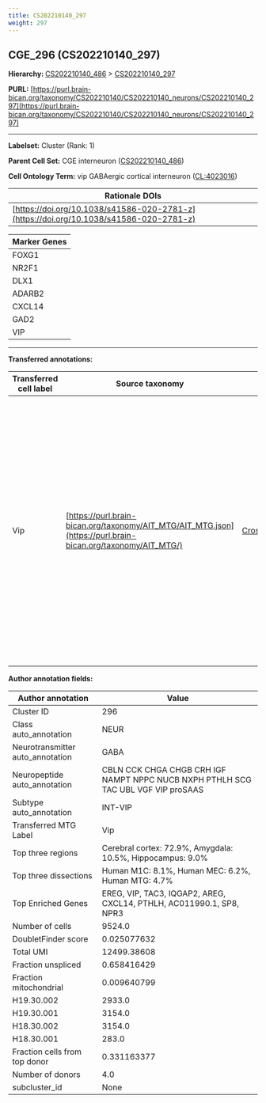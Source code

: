 ```yaml
---
title: CS202210140_297
weight: 297
---
```

## CGE_296 (CS202210140_297)
<b>Hierarchy: </b>
[CS202210140_486](../CS202210140_486) >
[CS202210140_297](../CS202210140_297)

**PURL:** [https://purl.brain-bican.org/taxonomy/CS202210140/CS202210140_neurons/CS202210140_297](https://purl.brain-bican.org/taxonomy/CS202210140/CS202210140_neurons/CS202210140_297)

---


**Labelset:** Cluster (Rank: 1)

**Parent Cell Set:** CGE interneuron ([CS202210140_486](../CS202210140_486))



**Cell Ontology Term:**  vip GABAergic cortical interneuron ([CL:4023016](https://www.ebi.ac.uk/ols/ontologies/cl/terms?obo_id=CL:4023016)) 

| Rationale DOIs |
|----------------|
|[https://doi.org/10.1038/s41586-020-2781-z](https://doi.org/10.1038/s41586-020-2781-z)|

[MARKER GENES.]: #


| Marker Genes |
|--------------|
|FOXG1|
|NR2F1|
|DLX1|
|ADARB2|
|CXCL14|
|GAD2|
|VIP|

---

[TRANSFERRED ANNOTATIONS.]: #


**Transferred annotations:**

| Transferred cell label | Source taxonomy | Source node accession | Algorithm name | Comment |
|------------------------|-----------------|-----------------------|----------------|---------|
|Vip|[https://purl.brain-bican.org/taxonomy/AIT_MTG/AIT_MTG.json](https://purl.brain-bican.org/taxonomy/AIT_MTG/)|[CrossArea_subclass:082c817b6f](https://purl.brain-bican.org/taxonomy/AIT_MTG/CrossArea_subclass_082c817b6f)||We performed PCA (50 components) on our full dataset, trained a random forest classifier (scikit-learn, class_ weight=‘balanced’, max_depth=50) on the MTG labels, and then predicted labels for all cells. We labeled each cluster with the mode of its constituent cells if two conditions were met: more than 0.8 of predicted labels matched the mode, and the mean probability of these pre- dictions was greater than 0.8.|

[AUTHOR ANNOTATION FIELDS.]: #


**Author annotation fields:**

| Author annotation | Value |
|-------------------|-------|
|Cluster ID|296|
|Class auto_annotation|NEUR|
|Neurotransmitter auto_annotation|GABA|
|Neuropeptide auto_annotation|CBLN CCK CHGA CHGB CRH IGF NAMPT NPPC NUCB NXPH PTHLH SCG TAC UBL VGF VIP proSAAS|
|Subtype auto_annotation|INT-VIP|
|Transferred MTG Label|Vip|
|Top three regions|Cerebral cortex: 72.9%, Amygdala: 10.5%, Hippocampus: 9.0%|
|Top three dissections|Human M1C: 8.1%, Human MEC: 6.2%, Human MTG: 4.7%|
|Top Enriched Genes|EREG, VIP, TAC3, IQGAP2, AREG, CXCL14, PTHLH, AC011990.1, SP8, NPR3|
|Number of cells|9524.0|
|DoubletFinder score|0.025077632|
|Total UMI|12499.38608|
|Fraction unspliced|0.658416429|
|Fraction mitochondrial|0.009640799|
|H19.30.002|2933.0|
|H19.30.001|3154.0|
|H18.30.002|3154.0|
|H18.30.001|283.0|
|Fraction cells from top donor|0.331163377|
|Number of donors|4.0|
|subcluster_id|None|
